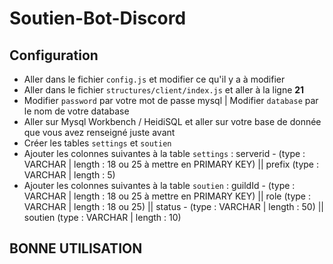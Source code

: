 # Soutien-Bot-Discord

## Configuration
- Aller dans le fichier `config.js` et modifier ce qu'il y a à modifier
- Aller dans le fichier `structures/client/index.js` et aller à la ligne **21**
- Modifier `password` par votre mot de passe mysql | Modifier `database` par le nom de votre database
- Aller sur Mysql Workbench / HeidiSQL et aller sur votre base de donnée que vous avez renseigné juste avant
- Créer les tables `settings` et `soutien`
- Ajouter les colonnes suivantes à la table `settings` : serverid - (type : VARCHAR | length : 18 ou 25 à mettre en PRIMARY KEY) || prefix (type : VARCHAR | length : 5)
- Ajouter les colonnes suivantes à la table `soutien` : guildId - (type : VARCHAR | length : 18 ou 25 à mettre en PRIMARY KEY) || role (type : VARCHAR | length : 18 ou 25) || status - (type : VARCHAR | length : 50) || soutien (type : VARCHAR | length : 10)

## BONNE UTILISATION
